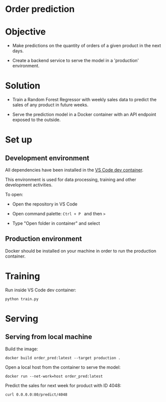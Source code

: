 # Order prediction

# Objective

- Make predictions on the quantity of orders of a given product in the next days.

- Create a backend service to serve the model in a 'production' environment.

# Solution

- Train a Random Forest Regressor with weekly sales data to predict the sales of any product in future weeks.

- Serve the prediction model in a Docker container with an API endpoint exposed to the outside.

# Set up

## Development environment

All dependencies have been installed in the [VS Code dev container](https://code.visualstudio.com/docs/devcontainers/containers).

This environment is used for data processing, training and other development activities.

To open:

- Open the repository in VS Code

- Open command palette: ```Ctrl + P ``` and then ```>```

- Type "Open folder in container" and select

## Production environment

Docker should be installed on your machine in order to run the production container.

# Training

Run inside VS Code dev container:

```
python train.py
```


# Serving

## Serving from local machine

Build the image:

```
docker build order_pred:latest --target production .
```

Open a local host from the container to serve the model:

```
docker run --net-work=host order_pred:latest
```

Predict the sales for next week for product with ID 4048:

```
curl 0.0.0.0:80/predict/4048
```